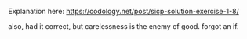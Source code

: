 Explanation here:
https://codology.net/post/sicp-solution-exercise-1-8/

also, had it correct, but carelessness is the enemy of good. forgot an if.

